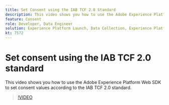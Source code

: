 ```yaml
---
title: Set Consent using the IAB TCF 2.0 Standard
description: This video shows you how to use the Adobe Experience Platform Web SDK to set consent values according to the IAB TCF 2.0 standard.
feature: Consent
role: Developer, Data Engineer
solution: Experience Platform Launch, Data Collection, Experience Platform
kt: 7572
---
```


# Set consent using the IAB TCF 2.0 standard

This video shows you how to use the Adobe Experience Platform Web SDK to set consent values according to the IAB TCF 2.0 standard.

>[!VIDEO](https://video.tv.adobe.com/v/332695/?quality=12&learn=on)
